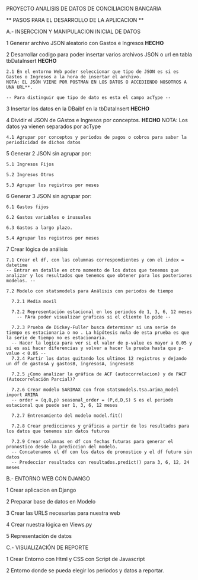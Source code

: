 PROYECTO ANALISIS DE DATOS DE CONCILIACION BANCARIA

** PASOS PARA EL DESARROLLO DE LA APLICACION **

A.- INSERCCION Y MANIPULACION INICIAL DE DATOS

  1 Generar archivo JSON aleatorio con Gastos e Ingresos **HECHO**
  
  2 Desarrollar codigo para poder insertar varios archivos JSON o url en tabla tbDataInsert **HECHO**
  
    2.1 En el entorno Web poder seleccionar que tipo de JSON es si es Gastos o Ingresos a la hora de insertar el archivo. 
    NOTA: EL JSON VIENE POR POSTMAN EN LOS DATOS O ACCEDIENDO NOSOTROS A UNA URL**. 
    
    -- Para distinguir que tipo de dato es esta el campo acType --
    
  3 Insertar los datos en la DBaibf en la tbDataInsert **HECHO**
  
  4 Dividir el JSON de GAstos e Ingresos por conceptos. **HECHO**
    NOTA: Los datos ya vienen separados por acType
  
    4.1 Agrupar por conceptos y periodos de pagos o cobros para saber la periodicidad de dichos datos
    
  5 Generar 2 JSON sin agrupar por:
  
    5.1 Ingresos Fijos
    
    5.2 Ingresos Otros

    5.3 Agrupar los registros por meses
    
  6 Generar 3 JSON sin agrupar por:
  
    6.1 Gastos fijos
    
    6.2 Gastos variables o inusuales
    
    6.3 Gastos a largo plazo.

    5.4 Agrupar los registros por meses

  7 Crear lógica de análisis

    7.1 Crear el df, con las columnas correspondientes y con el index = datetime
    -- Entrar en detalle en otro momento de los datos que tenemos que analizar y los resultados que tenemos que obtener para los posteriores modelos. --

    7.2 Modelo con statsmodels para Análisis con periodos de tiempo
    
      7.2.1 Media movil

      7.2.2 Representación estacional en los periodos de 1, 3, 6, 12 meses
        -- PAra poder visualizar graficas si el cliente lo pide --

      7.2.3 Prueba de Dickey-Fuller busca determinar si una serie de tiempo es estacionaria o no . La hipótesis nula de esta prueba es que la serie de tiempo no es estacionaria.
      -- Hacer la logica para ver si el valor de p-value es mayor a 0.05 y si es asi hacer diferencias y volver a hacer la prueba hasta que p-value < 0.05 --
      7.2.4 Partir los datos quitando los ultimos 12 registros y dejando un df de gastosA y gastosB, ingresosA, ingresosB

      7.2.5 ¿Como analizar la gráfica de ACF (autocorrelacion) y de PACF (Autocorrelación Parcial)?

      7.2.6 Crear modelo SARIMAX con from statsmodels.tsa.arima_model import ARIMA
      -- order = (q,Q,p) seasonal_order = (P,d,D,S) S es el periodo estacional que puede ser 1, 3, 6, 12 meses
      
      7.2.7 Entrenamiento del modelo model.fit()

      7.2.8 Crear predicciones y gráficas a partir de los resultados para los datos que tenemos sin datos futuros

      7.2.9 Crear columnas en df con fechas futuras para generar el pronostico desde la prediccion del modelo.
      -- Concatenamos el df con los datos de pronostico y el df futuro sin datos
      -- Predeccior resultados con resultados.predict() para 3, 6, 12, 24 meses

      

    
    
B.- ENTORNO WEB CON DJANGO

  1 Crear aplicacion en Django
  
  2 Preparar base de datos en Modelo
  
  3 Crear las URLS necesarias para nuestra web
  
  4 Crear nuestra lógica en Views.py

  5 Representación de datos


C.- VISUALIZACIÓN DE REPORTE

  1 Crear Entorno con Html y CSS con Script de Javascript

  2 Entorno donde se pueda elegir los periodos y datos a reportar.

